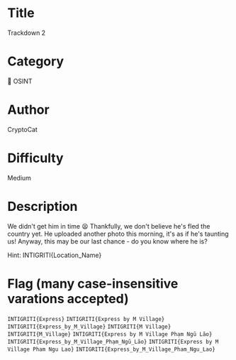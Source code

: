 # Title

Trackdown 2

# Category

🔎 OSINT

# Author

CryptoCat

# Difficulty

Medium

# Description

We didn't get him in time 😫 Thankfully, we don't believe he's fled the country yet. He uploaded another photo this morning, it's as if he's taunting us! Anyway, this may be our last chance - do you know where he is?

Hint: INTIGRITI{Location_Name}

# Flag (many case-insensitive varations accepted)

`INTIGRITI{Express}`
`INTIGRITI{Express by M Village}`
`INTIGRITI{Express_by_M_Village}`
`INTIGRITI{M Village}`
`INTIGRITI{M_Village}`
`INTIGRITI{Express by M Village Phạm Ngũ Lão}`
`INTIGRITI{Express_by_M_Village_Phạm_Ngũ_Lão}`
`INTIGRITI{Express by M Village Pham Ngu Lao}`
`INTIGRITI{Express_by_M_Village_Pham_Ngu_Lao}`
